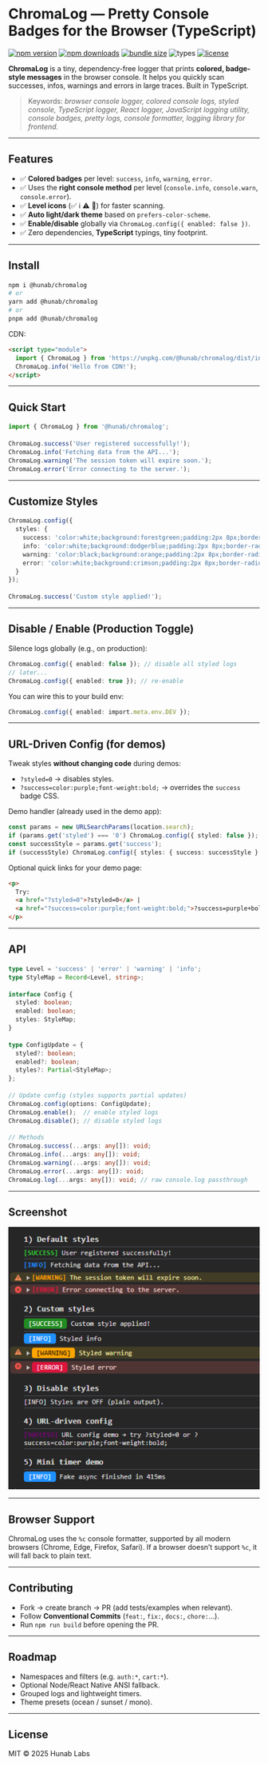 # ChromaLog — Pretty Console Badges for the Browser (TypeScript)
[![npm version](https://img.shields.io/npm/v/@hunab/chromalog.svg)](https://www.npmjs.com/package/@hunab/chromalog)
[![npm downloads](https://img.shields.io/npm/dm/@hunab/chromalog.svg)](https://www.npmjs.com/package/@hunab/chromalog)
[![bundle size](https://img.shields.io/bundlephobia/minzip/@hunab/chromalog.svg)](https://bundlephobia.com/package/@hunab/chromalog)
![types](https://img.shields.io/badge/TypeScript-ready-blue)
[![license](https://img.shields.io/badge/license-MIT-black.svg)](#license)

**ChromaLog** is a tiny, dependency-free logger that prints **colored, badge-style messages** in the browser console. It helps you quickly scan successes, infos, warnings and errors in large traces. Built in TypeScript.

> Keywords: *browser console logger, colored console logs, styled console, TypeScript logger, React logger, JavaScript logging utility, console badges, pretty logs, console formatter, logging library for frontend.*

---

## Features
- ✅ **Colored badges** per level: `success`, `info`, `warning`, `error`.
- ✅ Uses the **right console method** per level (`console.info`, `console.warn`, `console.error`).
- ✅ **Level icons** (✅ ℹ️ ⚠️ 🛑) for faster scanning.
- ✅ **Auto light/dark theme** based on `prefers-color-scheme`.
- ✅ **Enable/disable** globally via `ChromaLog.config({ enabled: false })`.
- ✅ Zero dependencies, **TypeScript** typings, tiny footprint.

---

## Install

```bash
npm i @hunab/chromalog
# or
yarn add @hunab/chromalog
# or
pnpm add @hunab/chromalog
```

CDN:
```html
<script type="module">
  import { ChromaLog } from 'https://unpkg.com/@hunab/chromalog/dist/index.es.js';
  ChromaLog.info('Hello from CDN!');
</script>
```

---

## Quick Start

```ts
import { ChromaLog } from '@hunab/chromalog';

ChromaLog.success('User registered successfully!');
ChromaLog.info('Fetching data from the API...');
ChromaLog.warning('The session token will expire soon.');
ChromaLog.error('Error connecting to the server.');
```

---

## Customize Styles

```ts
ChromaLog.config({
  styles: {
    success: 'color:white;background:forestgreen;padding:2px 8px;border-radius:4px;',
    info: 'color:white;background:dodgerblue;padding:2px 8px;border-radius:4px;',
    warning: 'color:black;background:orange;padding:2px 8px;border-radius:4px;',
    error: 'color:white;background:crimson;padding:2px 8px;border-radius:4px;'
  }
});

ChromaLog.success('Custom style applied!');
```

---

## Disable / Enable (Production Toggle)

Silence logs globally (e.g., on production):

```ts
ChromaLog.config({ enabled: false }); // disable all styled logs
// later...
ChromaLog.config({ enabled: true }); // re-enable
```

You can wire this to your build env:

```ts
ChromaLog.config({ enabled: import.meta.env.DEV });
```

---

## URL-Driven Config (for demos)

Tweak styles **without changing code** during demos:

- `?styled=0` → disables styles.
- `?success=color:purple;font-weight:bold;` → overrides the `success` badge CSS.

Demo handler (already used in the demo app):

```ts
const params = new URLSearchParams(location.search);
if (params.get('styled') === '0') ChromaLog.config({ styled: false });
const successStyle = params.get('success');
if (successStyle) ChromaLog.config({ styles: { success: successStyle } });
```

Optional quick links for your demo page:

```html
<p>
  Try:
  <a href="?styled=0">?styled=0</a> |
  <a href="?success=color:purple;font-weight:bold;">?success=purple+bold</a>
</p>
```

---

## API

```ts
type Level = 'success' | 'error' | 'warning' | 'info';
type StyleMap = Record<Level, string>;

interface Config {
  styled: boolean;
  enabled: boolean;
  styles: StyleMap;
}

type ConfigUpdate = {
  styled?: boolean;
  enabled?: boolean;
  styles?: Partial<StyleMap>;
};

// Update config (styles supports partial updates)
ChromaLog.config(options: ConfigUpdate);
ChromaLog.enable();  // enable styled logs
ChromaLog.disable(); // disable styled logs

// Methods
ChromaLog.success(...args: any[]): void;
ChromaLog.info(...args: any[]): void;
ChromaLog.warning(...args: any[]): void;
ChromaLog.error(...args: any[]): void;
ChromaLog.log(...args: any[]): void; // raw console.log passthrough
```

---

## Screenshot

<p align="center">
  <img src="docs/screenshot.png" alt="ChromaLog console screenshot with colored badges for success, info, warning, and error" width="900" />
</p>

---

## Browser Support

ChromaLog uses the `%c` console formatter, supported by all modern browsers (Chrome, Edge, Firefox, Safari). If a browser doesn’t support `%c`, it will fall back to plain text.

---

## Contributing

- Fork → create branch → PR (add tests/examples when relevant).
- Follow **Conventional Commits** (`feat:`, `fix:`, `docs:`, `chore:`…).
- Run `npm run build` before opening the PR.

---

## Roadmap
- Namespaces and filters (e.g. `auth:*`, `cart:*`).
- Optional Node/React Native ANSI fallback.
- Grouped logs and lightweight timers.
- Theme presets (ocean / sunset / mono).

---

## License

MIT © 2025 Hunab Labs
